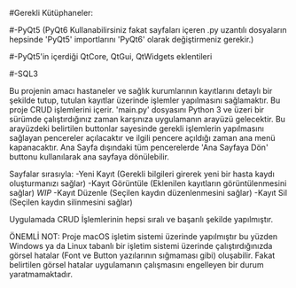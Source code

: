 #Gerekli Kütüphaneler:

#-PyQt5 (PyQt6 Kullanabilirsiniz fakat sayfaları içeren .py uzantılı dosyaların hepsinde 'PyQt5' importlarını 'PyQt6' olarak değiştirmeniz gerekir.)

#-PyQt5'in içerdiği QtCore, QtGui, QtWidgets eklentileri

#-SQL3


Bu projenin amacı hastaneler ve sağlık kurumlarının kayıtlarını detaylı bir şekilde tutup, tutulan kayıtlar üzerinde işlemler yapılmasını sağlamaktır.
Bu proje CRUD işlemlerini içerir.
'main.py' dosyasını Python 3 ve üzeri bir sürümde çalıştırdığınız zaman karşınıza uygulamanın arayüzü gelecektir.
Bu arayüzdeki belirtilen buttonlar sayesinde gerekli işlemlerin yapılmasını sağlayan pencereler açılacaktır ve ilgili pencere açıldığı zaman ana menü kapanacaktır.
Ana Sayfa dışındaki tüm pencerelerde 'Ana Sayfaya Dön' buttonu kullanılarak ana sayfaya dönülebilir.

Sayfalar sırasıyla:
-Yeni Kayıt (Gerekli bilgileri girerek yeni bir hasta kaydı oluşturmanızı sağlar)
-Kayıt Görüntüle (Eklenilen kayıtların görüntülenmesini sağlar)
*WIP* -Kayıt Düzenle (Seçilen kaydın düzenlenmesini sağlar)
-Kayıt Sil (Seçilen kaydın silinmesini sağlar)

Uygulamada CRUD İşlemlerinin hepsi sıralı ve başarılı şekilde yapılmıştır.

ÖNEMLİ NOT: Proje macOS işletim sistemi üzerinde yapılmıştır bu yüzden Windows ya da Linux tabanlı bir işletim sistemi üzerinde çalıştırdığınızda görsel hatalar (Font ve Button yazılarının sığmaması gibi) oluşabilir.
Fakat belirtilen görsel hatalar uygulamanın çalışmasını engelleyen bir durum yaratmamaktadır.
